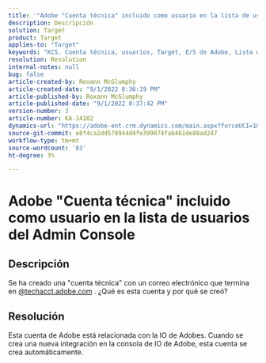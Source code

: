 ```yaml
---
title: '"Adobe "Cuenta técnica" incluido como usuario en la lista de usuarios del Admin Console"'
description: Descripción
solution: Target
product: Target
applies-to: "Target"
keywords: "KCS. Cuenta técnica, usuarios, Target, E/S de Adobe, Lista de usuarios"
resolution: Resolution
internal-notes: null
bug: false
article-created-by: Roxann McGlumphy
article-created-date: "9/1/2022 8:36:19 PM"
article-published-by: Roxann McGlumphy
article-published-date: "9/1/2022 8:37:42 PM"
version-number: 3
article-number: KA-14102
dynamics-url: "https://adobe-ent.crm.dynamics.com/main.aspx?forceUCI=1&pagetype=entityrecord&etn=knowledgearticle&id=31fe9eb6-352a-ed11-9db1-002248086a27"
source-git-commit: e8f4ca2dd578944d4fe399074fab461de88ad247
workflow-type: tm+mt
source-wordcount: '83'
ht-degree: 3%

---
```


# Adobe &quot;Cuenta técnica&quot; incluido como usuario en la lista de usuarios del Admin Console

## Descripción


Se ha creado una &quot;cuenta técnica&quot; con un correo electrónico que termina en [@techacct.adobe.com](http://techacct.adobe.com) . ¿Qué es esta cuenta y por qué se creó?


## Resolución


Esta cuenta de Adobe está relacionada con la IO de Adobes. Cuando se crea una nueva integración en la consola de IO de Adobe, esta cuenta se crea automáticamente.
